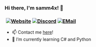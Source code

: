 ### Hi there, I'm samm4x! 👋
### ​ [![Website][website]](https://samm4x.xyz) [![Discord][discord]](https://discord.gg/AHx8afY) [![EMail][email]](mailto:hello@samm4x.xyz)

- 📫 Contact me [here](https://samm4x.xyz/contact)!
- 🌱 I’m currently learning C# and Python

[website]:	https://img.shields.io/badge/-Website-lime?style=for-the-badge&logo=github&logoColor=black&color=black
[discord]:	https://img.shields.io/badge/-Discord-lime?style=for-the-badge&logo=discord&logoColor=black&color=black
[email]:	https://img.shields.io/badge/-E--Mail-lime?style=for-the-badge&logo=gmail&logoColor=black&color=black
